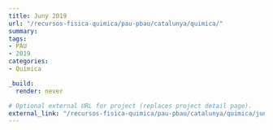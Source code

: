 ```yaml
---
title: Juny 2019
url: "/recursos-fisica-quimica/pau-pbau/catalunya/quimica/"
summary:
tags:
- PAU
- 2019
categories:
- Química

_build:
  render: never

# Optional external URL for project (replaces project detail page).
external_link: "/recursos-fisica-quimica/pau-pbau/catalunya/quimica/juny-2019.pdf"
---
```


